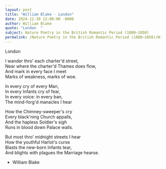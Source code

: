 ```yaml
---
layout: post
title: "William Blake - London"
date: 2024-12-30 12:00:00 -0000
author: William Blake
quote: "London  "
subject: Nature Poetry in the British Romantic Period (1800–1850)
permalink: /Nature Poetry in the British Romantic Period (1800–1850)/William Blake/William Blake - London
---
```


London  

I wander thro' each charter'd street,  
Near where the charter'd Thames does flow,  
And mark in every face I meet  
Marks of weakness, marks of woe.  

In every cry of every Man,  
In every Infants cry of fear,  
In every voice: in every ban,  
The mind-forg'd manacles I hear  

How the Chimney-sweeper's cry  
Every black'ning Church appalls,  
And the hapless Soldier's sigh  
Runs in blood down Palace walls.  

But most thro' midnight streets I hear  
How the youthful Harlot's curse  
Blasts the new-born Infants tear,  
And blights with plagues the Marriage hearse.

- William Blake
